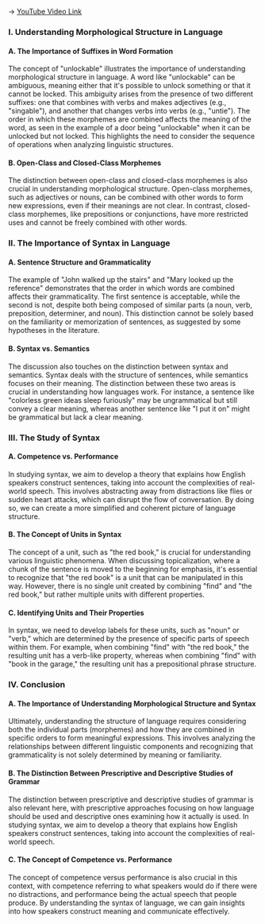 -> [YouTube Video Link](https://www.youtube.com/watch?v=q7pPG7V2ack&list=PLUl4u3cNGP63BZGNOqrF2qf_yxOjuG35j&index=9&pp=iAQB)

### I. Understanding Morphological Structure in Language
#### A. The Importance of Suffixes in Word Formation

The concept of "unlockable" illustrates the importance of understanding morphological structure in language. A word like "unlockable" can be ambiguous, meaning either that it's possible to unlock something or that it cannot be locked. This ambiguity arises from the presence of two different suffixes: one that combines with verbs and makes adjectives (e.g., "singable"), and another that changes verbs into verbs (e.g., "untie"). The order in which these morphemes are combined affects the meaning of the word, as seen in the example of a door being "unlockable" when it can be unlocked but not locked. This highlights the need to consider the sequence of operations when analyzing linguistic structures.

#### B. Open-Class and Closed-Class Morphemes

The distinction between open-class and closed-class morphemes is also crucial in understanding morphological structure. Open-class morphemes, such as adjectives or nouns, can be combined with other words to form new expressions, even if their meanings are not clear. In contrast, closed-class morphemes, like prepositions or conjunctions, have more restricted uses and cannot be freely combined with other words.

### II. The Importance of Syntax in Language
#### A. Sentence Structure and Grammaticality

The example of "John walked up the stairs" and "Mary looked up the reference" demonstrates that the order in which words are combined affects their grammaticality. The first sentence is acceptable, while the second is not, despite both being composed of similar parts (a noun, verb, preposition, determiner, and noun). This distinction cannot be solely based on the familiarity or memorization of sentences, as suggested by some hypotheses in the literature.

#### B. Syntax vs. Semantics

The discussion also touches on the distinction between syntax and semantics. Syntax deals with the structure of sentences, while semantics focuses on their meaning. The distinction between these two areas is crucial in understanding how languages work. For instance, a sentence like "colorless green ideas sleep furiously" may be ungrammatical but still convey a clear meaning, whereas another sentence like "I put it on" might be grammatical but lack a clear meaning.

### III. The Study of Syntax
#### A. Competence vs. Performance

In studying syntax, we aim to develop a theory that explains how English speakers construct sentences, taking into account the complexities of real-world speech. This involves abstracting away from distractions like flies or sudden heart attacks, which can disrupt the flow of conversation. By doing so, we can create a more simplified and coherent picture of language structure.

#### B. The Concept of Units in Syntax

The concept of a unit, such as "the red book," is crucial for understanding various linguistic phenomena. When discussing topicalization, where a chunk of the sentence is moved to the beginning for emphasis, it's essential to recognize that "the red book" is a unit that can be manipulated in this way. However, there is no single unit created by combining "find" and "the red book," but rather multiple units with different properties.

#### C. Identifying Units and Their Properties

In syntax, we need to develop labels for these units, such as "noun" or "verb," which are determined by the presence of specific parts of speech within them. For example, when combining "find" with "the red book," the resulting unit has a verb-like property, whereas when combining "find" with "book in the garage," the resulting unit has a prepositional phrase structure.

### IV. Conclusion
#### A. The Importance of Understanding Morphological Structure and Syntax

Ultimately, understanding the structure of language requires considering both the individual parts (morphemes) and how they are combined in specific orders to form meaningful expressions. This involves analyzing the relationships between different linguistic components and recognizing that grammaticality is not solely determined by meaning or familiarity.

#### B. The Distinction Between Prescriptive and Descriptive Studies of Grammar

The distinction between prescriptive and descriptive studies of grammar is also relevant here, with prescriptive approaches focusing on how language should be used and descriptive ones examining how it actually is used. In studying syntax, we aim to develop a theory that explains how English speakers construct sentences, taking into account the complexities of real-world speech.

#### C. The Concept of Competence vs. Performance

The concept of competence versus performance is also crucial in this context, with competence referring to what speakers would do if there were no distractions, and performance being the actual speech that people produce. By understanding the syntax of language, we can gain insights into how speakers construct meaning and communicate effectively.
